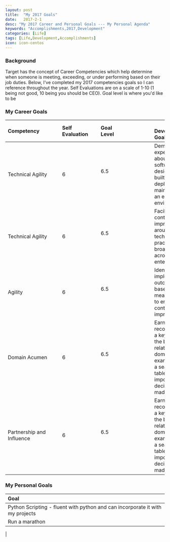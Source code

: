 ```yaml
---
layout: post
title:  "My 2017 Goals"
date:   2017-2-1
desc: "My 2017 Career and Personal Goals --- My Personal Agenda"
keywords: "Accomplishments,2017,Development"
categories: [Life]
tags: [Life,Development,Accomplishments]
icon: icon-centos
---
```


### Background

Target has the concept of Career Competencies which help determine when someone is meeting, exceeding, or under performing based on their job duties.  Below, I've completed my 2017 competencies goals so I can reference throughout the year.  Self Evaluations are on a scale of 1-10 (1 being not good, 10 being you should be CEO).  Goal level is where you'd like to be


### My Career Goals

| Competency        | Self Evaluation   | Goal Level              |  Development Goal                 | Completed By |
|:------------------|:----------------|:------------------------|:------------------------------------|----------|
| Technical Agility    | 6          | 6.5                         |Demonstrates expertise about how software is designed, built, deployed, and maintained in an enterprise environment. | August 2017 |
| Technical Agility    | 6          | 6.5                         |Facilitates continuous improvements around technology practices with broad impact across the enterprise. | End of 2017 |
| Agility    | 6          | 6.5                         |Identifies and implements outcome-based measurements to enable continuous improvement. | End of 2017 |
| Domain Acumen    | 6          | 6.5                         |Earns recognition as a key player in the business related to domain; for example, has a seat at the table when important decisions are made. | End of 2017 |
| Partnership and Influence    | 6          | 6.5                         |Earns recognition as a key player in the business related to domain; for example, has a seat at the table when important decisions are made. | End of 2017 |



### My Personal Goals

| Goal                                                                          |
|:------------------------------------------------------------------------------|
| Python Scripting - fluent with python and can incorporate it with my projects |
| Run a marathon                                                                |
| 
